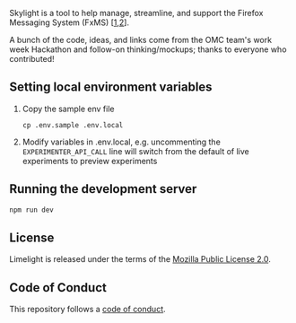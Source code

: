 Skylight is a tool to help manage, streamline, and support the Firefox Messaging System (FxMS) [[1][1],[2][2]].

A bunch of the code, ideas, and links come from the OMC team's work week Hackathon and follow-on thinking/mockups; thanks to everyone who contributed!

## Setting local environment variables

1. Copy the sample env file

    `cp .env.sample .env.local`

1. Modify variables in .env.local, e.g. uncommenting the `EXPERIMENTER_API_CALL`
   line will switch from the default of live experiments to preview experiments

## Running the development server

```bash
npm run dev
```
## License

Limelight is released under the terms of the [Mozilla Public License 2.0](LICENSE).

## Code of Conduct

This repository follows a [code of conduct](CODE_OF_CONDUCT.md).

[1]: https://experimenter.info/messaging/experiments-and-user-messaging
[2]: https://firefox-source-docs.mozilla.org/browser/components/newtab/content-src/asrouter/docs/index.html
